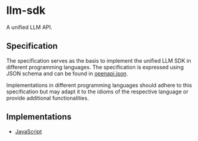 # llm-sdk

A unified LLM API.

## Specification

The specification serves as the basis to implement the unified LLM SDK in different programming languages. The specification is expressed using JSON schema and can be found in [openapi.json](../schemas/openapi.json).

Implementations in different programming languages should adhere to this specification but may adapt it to the idioms of the respective language or provide additional functionalities.

## Implementations

- [JavaScript](./javascript/README.md)
